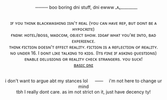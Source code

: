 <div align="center">
  <img height="15" src="https://64.media.tumblr.com/a3c77ec34025d874317387a7d5b87f5e/c573c037035c4113-17/s1280x1920/93137f45197ab9affc698932a105340d195c6269.png"/>
  
<br clear="center">      ──── boo boring dni stuff, dni ewww ـــــــــــــــــــﮩ٨ـ

<br clear="center"> ɪғ ʏᴏᴜ ᴛʜɪɴᴋ ʙʟᴀᴄᴋᴡᴀsʜɪɴɢ ɪsɴ'ᴛ ʀᴇᴀʟ (ʏᴏᴜ ᴄᴀɴ ʜᴀᴠᴇ ʀᴇᴘ, ʙᴜᴛ ᴅᴏɴᴛ ʙᴇ ᴀ ʜʏᴘᴏᴄʀɪᴛᴇ)
<br clear="center"> ғɴᴅᴍ: ʜᴏᴛᴇʟ/ʙᴏss, ᴍᴀᴅᴄᴏᴍ, ᴏʙᴊᴇᴄᴛ sʜᴏᴡ. ɪᴅɢᴀғ ᴡʜᴀᴛ ʏᴏᴜ'ʀᴇ ɪɴᴛᴏ, ʙᴀᴅ ᴇxᴘᴇʀɪᴇɴᴄᴇ.
<br clear="center"> ᴛʜɪɴᴋ ғɪᴄᴛɪᴏɴ ᴅᴏᴇsɴ'ᴛ ᴇғғᴇᴄᴛ ʀᴇᴀʟɪᴛʏ. ғɪᴄᴛɪᴏɴ ɪs ᴀ ʀᴇғʟᴇᴄᴛɪᴏɴ ᴏғ ʀᴇᴀʟɪᴛʏ.
<br clear="center"> ɴᴏ ᴜɴᴅᴇʀ 16. I ᴅᴏɴᴛ ʟɪᴋᴇ ᴛᴀʟᴋɪɴɢ ᴛᴏ ᴋɪᴅs. (Iᴛs ғɪɴᴇ ɪғ ᴀsᴋɪɴɢ ǫᴜᴇsᴛɪᴏɴs)
<br clear="center"> ᴇɴᴀʙʟᴇ ᴅᴇʟᴜsɪᴏɴs ᴏʀ ʀᴇᴀʟɪᴛʏ ᴄʜᴇᴄᴋ sᴛʀᴀɴɢᴇʀs. ʏᴏᴜ sᴜᴄᴋ!
<br clear="center"> <a href="https://dni-criteria.carrd.co">ʙᴀsɪᴄ ᴅɴɪ</a>

<br clear="center"> i don't want to argue abt my stances lol   ⸺  i'm not here to change ur mind
<br clear="center"> tbh I really dont care. as im not strict on it, just have decency ty! </p>

<img height="15" src="https://64.media.tumblr.com/a3c77ec34025d874317387a7d5b87f5e/c573c037035c4113-17/s1280x1920/93137f45197ab9affc698932a105340d195c6269.png"/>

</div> 
